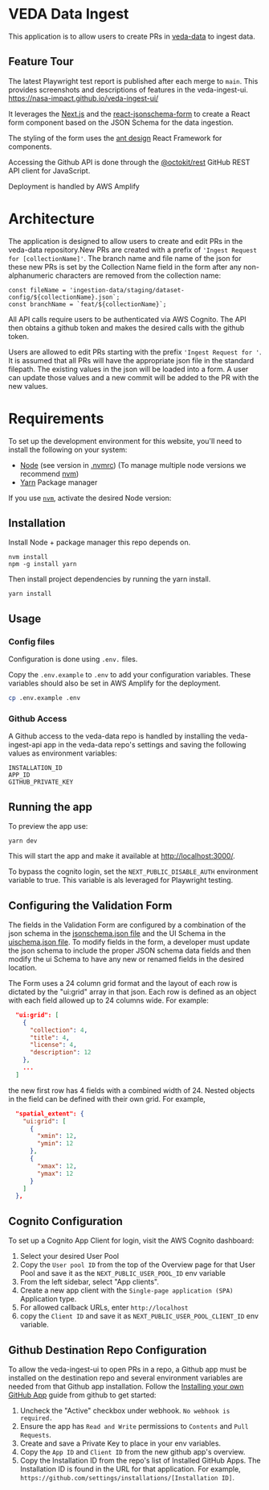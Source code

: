 # VEDA Data Ingest

This application is to allow users to create PRs in [veda-data](https://github.com/NASA-IMPACT/veda-data) to ingest data.

## Feature Tour

The latest Playwright test report is published after each merge to `main`. This provides screenshots and descriptions of features in the veda-ingest-ui.
https://nasa-impact.github.io/veda-ingest-ui/

It leverages the [Next.js](https://nextjs.org/) and the [react-jsonschema-form](https://github.com/rjsf-team/react-jsonschema-form) to create a React form component based on the JSON Schema for the data ingestion.

The styling of the form uses the [ant design](https://ant.design/) React Framework for components.

Accessing the Github API is done through the [@octokit/rest](https://github.com/octokit/rest.js) GitHub REST API client for JavaScript.

Deployment is handled by AWS Amplify

# Architecture

The application is designed to allow users to create and edit PRs in the veda-data repository.New PRs are created with a prefix of `'Ingest Request for [collectionName]'`. The branch name and file name of the json for these new PRs is set by the Collection Name field in the form after any non-alphanumeric characters are removed from the collection name:

```
const fileName = 'ingestion-data/staging/dataset-config/${collectionName}.json`;
const branchName = `feat/${collectionName}`;
```

All API calls require users to be authenticated via AWS Cognito. The API then obtains a github token and makes the desired calls with the github token.

Users are allowed to edit PRs starting with the prefix `'Ingest Request for '`. It is assumed that all PRs will have the appropriate json file in the standard filepath. The existing values in the json will be loaded into a form. A user can update those values and a new commit will be added to the PR with the new values.

# Requirements

To set up the development environment for this website, you'll need to install the following on your system:

- [Node](http://nodejs.org/) (see version in [.nvmrc](../.nvmrc)) (To manage multiple node versions we recommend [nvm](https://github.com/creationix/nvm))
- [Yarn](https://yarnpkg.com/) Package manager

If you use [`nvm`](https://github.com/creationix/nvm), activate the desired Node version:

## Installation

Install Node + package manager this repo depends on.

```
nvm install
npm -g install yarn
```

Then install project dependencies by running the yarn install.

```
yarn install
```

## Usage

### Config files

Configuration is done using `.env.` files.

Copy the `.env.example` to `.env` to add your configuration variables.
These variables should also be set in AWS Amplify for the deployment.

```sh
cp .env.example .env
```

### Github Access

A Github access to the veda-data repo is handled by installing the veda-ingest-api app in the veda-data repo's settings and saving the following values as environment variables:

```
INSTALLATION_ID
APP_ID
GITHUB_PRIVATE_KEY
```

## Running the app

To preview the app use:

```
yarn dev
```

This will start the app and make it available at <http://localhost:3000/>.

To bypass the cognito login, set the `NEXT_PUBLIC_DISABLE_AUTH` environment variable to true. This variable is als leveraged for Playwright testing.

## Configuring the Validation Form

The fields in the Validation Form are configured by a combination of the json schema in the [jsonschema.json file](FormSchemas/jsonschema.json) and the UI Schema in the [uischema.json file](FormSchemas/uischema.json). To modify fields in the form, a developer must update the json schema to include the proper JSON schema data fields and then modify the ui Schema to have any new or renamed fields in the desired location.

The Form uses a 24 column grid format and the layout of each row is dictated by the "ui:grid" array in that json. Each row is defined as an object with each field allowed up to 24 columns wide. For example:

```json
  "ui:grid": [
    {
      "collection": 4,
      "title": 4,
      "license": 4,
      "description": 12
    },
    ...
  ]
```

the new first row has 4 fields with a combined width of 24. Nested objects in the field can be defined with their own grid. For example,

```json
  "spatial_extent": {
    "ui:grid": [
      {
        "xmin": 12,
        "ymin": 12
      },
      {
        "xmax": 12,
        "ymax": 12
      }
    ]
  },
```

## Cognito Configuration

To set up a Cognito App Client for login, visit the AWS Cognito dashboard:

1. Select your desired User Pool
2. Copy the `User pool ID` from the top of the Overview page for that User Pool and save it as the `NEXT_PUBLIC_USER_POOL_ID` env variable
3. From the left sidebar, select "App clients".
4. Create a new app client with the `Single-page application (SPA)` Application type.
5. For allowed callback URLs, enter `http://localhost`
6. copy the `Client ID` and save it as `NEXT_PUBLIC_USER_POOL_CLIENT_ID` env variable.

## Github Destination Repo Configuration

To allow the veda-ingest-ui to open PRs in a repo, a Github app must be installed on the destination repo and several environment variables are needed from that Github app installation. Follow the [Installing your own GitHub App](https://docs.github.com/en/apps/using-github-apps/installing-your-own-github-app) guide from github to get started:

1. Uncheck the "Active" checkbox under webhook. `No webhook is required.`
2. Ensure the app has `Read and Write` permissions to `Contents` and `Pull Requests`.
3. Create and save a Private Key to place in your env variables.
4. Copy the `App ID` and `Client ID` from the new github app's overview.
5. Copy the Installation ID from the repo's list of Installed GitHub Apps. The Installation ID is found in the URL for that application. For example, `https://github.com/settings/installations/[Installation ID]`.
